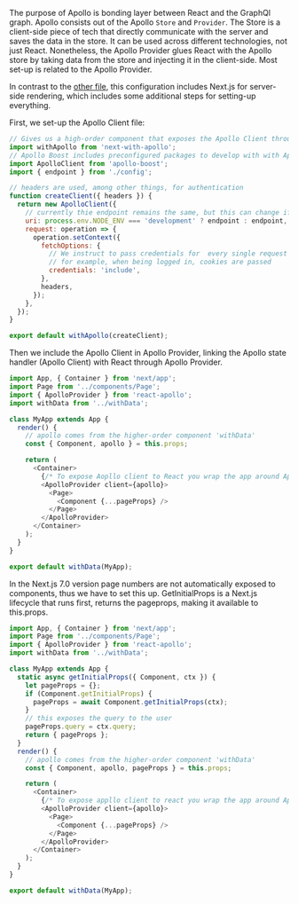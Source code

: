 The purpose of Apollo is bonding layer between React and the GraphQl graph. Apollo consists out of the Apollo `Store` and `Provider`. The Store is a client-side piece of tech that directly communicate with the server and saves the data in the store. It can be used across different technologies, not just React. Nonetheless, the Apollo Provider glues React with the Apollo store by taking data from the store and injecting it in the client-side. Most set-up is related to the Apollo Provider.

In contrast to the [other file](https://github.com/silksil/notesCheatsheet/blob/master/clientAndServer/graphQl/client/apollo-react-graphQl.md), this configuration includes Next.js for server-side rendering, which includes some additional steps for setting-up everything.

First, we set-up the Apollo Client file:
```js
// Gives us a high-order component that exposes the Apollo Client through a prop
import withApollo from 'next-with-apollo';
// Apollo Boost includes preconfigured packages to develop with with Apollo Client
import ApolloClient from 'apollo-boost';
import { endpoint } from './config';

// headers are used, among other things, for authentication
function createClient({ headers }) {
  return new ApolloClient({
    // currently thie endpoint remains the same, but this can change if you go to production
    uri: process.env.NODE_ENV === 'development' ? endpoint : endpoint,
    request: operation => {
      operation.setContext({
        fetchOptions: {
          // We instruct to pass credentials for  every single request
          // for example, when being logged in, cookies are passed
          credentials: 'include',
        },
        headers,
      });
    },
  });
}

export default withApollo(createClient);
```
Then we include the Apollo Client in Apollo Provider, linking the Apollo state handler (Apollo Client) with React through Apollo Provider. 
```js
import App, { Container } from 'next/app';
import Page from '../components/Page';
import { ApolloProvider } from 'react-apollo';
import withData from '../withData';

class MyApp extends App {
  render() {
    // apollo comes from the higher-order component 'withData'
    const { Component, apollo } = this.props;

    return (
      <Container>
        {/* To expose Aopllo client to React you wrap the app around ApolloProvider */}
        <ApolloProvider client={apollo}>
          <Page>
            <Component {...pageProps} />
          </Page>
        </ApolloProvider>
      </Container>
    );
  }
}

export default withData(MyApp); 
```
In the Next.js 7.0 version page numbers are not automatically exposed to components, thus we have to set this up. GetInitialProps is a Next.js lifecycle that runs first, returns the pageprops, making it available to this.props.
```js
import App, { Container } from 'next/app';
import Page from '../components/Page';
import { ApolloProvider } from 'react-apollo';
import withData from '../withData';

class MyApp extends App {
  static async getInitialProps({ Component, ctx }) {
    let pageProps = {};
    if (Component.getInitialProps) {
      pageProps = await Component.getInitialProps(ctx);
    }
    // this exposes the query to the user
    pageProps.query = ctx.query;
    return { pageProps };
  }
  render() {
    // apollo comes from the higher-order component 'withData'
    const { Component, apollo, pageProps } = this.props;

    return (
      <Container>
        {/* To expose appllo client to react you wrap the app around ApolloProvider */}
        <ApolloProvider client={apollo}>
          <Page>
            <Component {...pageProps} />
          </Page>
        </ApolloProvider>
      </Container>
    );
  }
}

export default withData(MyApp); 
```

